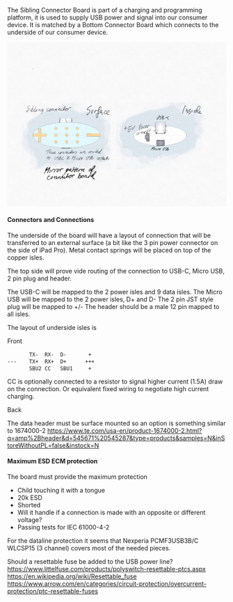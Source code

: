 The Sibling Connector Board is part of a charging and programming platform,
it is used to supply USB power and signal into our consumer device.
It is matched by a Bottom Connector Board which connects to the underside of our consumer device.

![Sibling Connector Board](./sibling-connector.jpg)


#### Connectors and Connections

The underside of the board will have a layout of connection that will be transferred to an external surface (a bit like the 3 pin power connector on the side of iPad Pro). Metal contact springs will be placed on
top of the copper isles.

The top side will prove vide routing of the connection to USB-C, Micro USB, 2 pin plug and header.

The USB-C will be mapped to the 2 power isles and 9 data isles.
The Micro USB will be mapped to the 2 power isles, D+ and D-
The 2 pin JST style plug will be mapped to +/-
The header should be a male 12 pin mapped to all isles.


The layout of underside isles is

Front
  
```  
       TX-  RX-  D-       + 
---    TX+  RX+  D+      +++
       SBU2 CC   SBU1     +
```

CC is optionally connected to a resistor to signal higher current (1.5A) draw on the connection. 
Or equivalent fixed wiring to negotiate high current charging.


Back

The data header must be surface mounted so an option is something similar to 1674000-2
https://www.te.com/usa-en/product-1674000-2.html?q=amp%2Bheader&d=545671%20545287&type=products&samples=N&inStoreWithoutPL=false&instock=N



#### Maximum ESD ECM protection

The board must provide the maximum protection

* Child touching it with a tongue
* 20k ESD
* Shorted
* Will it handle if a connection is made with an opposite or different voltage?
* Passing tests for IEC 61000-4-2

For the dataline protection it seems that Nexperia PCMF3USB3B/C WLCSP15 (3 channel) covers most of the needed pieces. 

Should a resettable fuse be added to the USB power line?
https://www.littelfuse.com/products/polyswitch-resettable-ptcs.aspx
https://en.wikipedia.org/wiki/Resettable_fuse
https://www.arrow.com/en/categories/circuit-protection/overcurrent-protection/ptc-resettable-fuses




